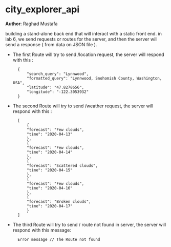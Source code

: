 # city_explorer_api

**Author**: Raghad Mustafa

building a stand-alone back end that will interact with a static front end. 
in lab 6, we send requests or routes for the server, and then the server will send a response ( from data on JSON file ).


* The first Route will try to send   /location  request, the server will respond  with this :

        {
            "search_query": "Lynnwood",
            "formatted_query": "Lynnwood, Snohomish County, Washington, USA",
            "latitude": "47.8278656",
            "longitude": "-122.3053932"
        }

* The second Route will try to send   /weather request, the server will respond  with this :

        [
            {
            "forecast": "Few clouds",
            "time": "2020-04-13"
            },
            {
            "forecast": "Few clouds",
            "time": "2020-04-14"
            },
            {
            "forecast": "Scattered clouds",
            "time": "2020-04-15"
            },
            {
            "forecast": "Few clouds",
            "time": "2020-04-16"
            },
            {
            "forecast": "Broken clouds",
            "time": "2020-04-17"
            }
        ]

* The third Route will try to send   /  route not found in server, the server will respond  with this message:

        Error message // The Route not found